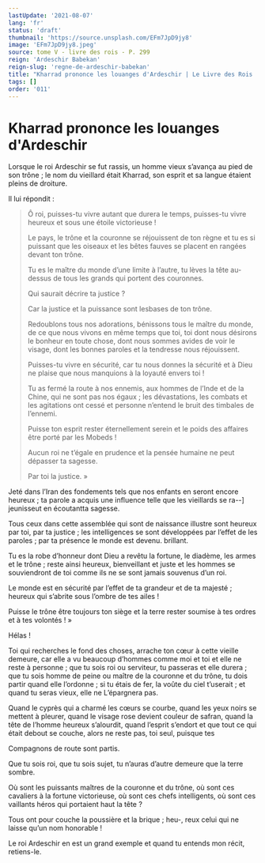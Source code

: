 ```yaml
---
lastUpdate: '2021-08-07'
lang: 'fr'
status: 'draft'
thumbnail: 'https://source.unsplash.com/EFm7JpD9jy8'
image: 'EFm7JpD9jy8.jpeg'
source: tome V - livre des rois - P. 299
reign: 'Ardeschir Babekan'
reign-slug: 'regne-de-ardeschir-babekan'
title: "Kharrad prononce les louanges d'Ardeschir | Le Livre des Rois | Shâhnâmeh"
tags: []
order: '011'
---
```


<!-- LTeX: language=fr -->

# Kharrad prononce les louanges d'Ardeschir

Lorsque le roi Ardeschir se fut rassis, un homme vieux s’avança au pied de son trône ; le nom du vieillard était Kharrad, son esprit et sa langue étaient pleins de droiture.

Il lui répondit :

> Ô roi, puisses-tu vivre autant que durera le temps, puisses-tu vivre heureux et sous une étoile victorieuse !
>
> Le pays, le trône et la couronne se réjouissent de ton règne et tu es si puissant que les oiseaux et les bêtes fauves se placent en rangées devant ton trône.
>
> Tu es le maître du monde d’une limite à l’autre, tu lèves la tête au-dessus de tous les grands qui portent des couronnes.
>
> Qui saurait décrire ta justice ?
>
> Car la justice et la puissance sont lesbases de ton trône.
>
> Redoublons tous nos adorations, bénissons tous le maître du monde, de ce que nous vivons en même temps que toi, toi dont nous désirons le bonheur en toute chose, dont nous sommes avides de voir le visage, dont les bonnes paroles et la tendresse nous réjouissent.
>
> Puisses-tu vivre en sécurité, car tu nous donnes la sécurité et à Dieu ne plaise que nous manquions à la loyauté envers toi !
>
> Tu as fermé la route à nos ennemis, aux hommes de l’Inde et de la Chine, qui ne sont pas nos égaux ; les dévastations, les combats et les agitations ont cessé et personne n’entend le bruit des timbales de l’ennemi.
>
> Puisse ton esprit rester éternellement serein et le poids des affaires être porté par les Mobeds !
>
> Aucun roi ne t’égale en prudence et la pensée humaine ne peut dépasser ta sagesse.
>
> Par toi la justice. »

Jeté dans l’Iran des fondements tels que nos enfants en seront encore heureux ; ta parole a acquis une influence telle que les vieillards se ra--] jeunisseut en écoutantta sagesse.

Tous ceux dans cette assemblée qui sont de naissance illustre sont heureux par toi, par ta justice ; les intelligences se sont développées par l’effet de les paroles ; par ta présence le monde est devenu. brillant.

Tu es la robe d’honneur dont Dieu a revêtu la fortune, le diadème, les armes et le trône ; reste ainsi heureux, bienveillant et juste et les hommes se souviendront de toi comme ils ne se sont jamais souvenus d’un roi.

Le monde est en sécurité par l’effet de ta grandeur et de ta majesté ; heureux qui s’abrite sous l’ombre de tes ailes !

Puisse le trône être toujours ton siège et la terre rester soumise à tes ordres et à tes volontés ! »

Hélas !

Toi qui recherches le fond des choses, arrache ton cœur à cette vieille demeure, car elle a vu beaucoup d’hommes comme moi et toi et elle ne reste à personne ; que tu sois roi ou serviteur, tu passeras et elle durera ; que tu sois homme de peine ou maître de la couronne et du trône, tu dois partir quand elle l’ordonne ; si tu étais de fer, la voûte du ciel t’userait ; et quand tu seras vieux, elle ne L’épargnera pas.

Quand le cyprès qui a charmé les cœurs se courbe, quand les yeux noirs se mettent à pleurer, quand le visage rose devient couleur de safran, quand la tête de l’homme heureux s’alourdit, quand l’esprit s’endort et que tout ce qui était debout se couche, alors ne reste pas, toi seul, puisque tes

Compagnons de route sont partis.

Que tu sois roi, que tu sois sujet, tu n’auras d’autre demeure que la terre sombre.

Où sont les puissants maîtres de la couronne et du trône, où sont ces cavaliers à la fortune victorieuse, où sont ces chefs intelligents, où sont ces vaillants héros qui portaient haut la tête ?

Tous ont pour couche la poussière et la brique ; heu-, reux celui qui ne laisse qu’un nom honorable !

Le roi Ardeschir en est un grand exemple et quand tu entends mon récit, retiens-le.
